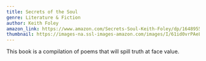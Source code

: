 ```yaml
---
title: Secrets of the Soul
genre: Literature & Fiction
author: Keith Foley 
amazon_link: https://www.amazon.com/Secrets-Soul-Keith-Foley/dp/164895586X/ref=tmm_pap_swatch_0?_encoding=UTF8&qid=1642919402&sr=8-1
thumbnail: https://images-na.ssl-images-amazon.com/images/I/61id0vrPAeL.jpg
---
```

This book is a compilation of poems that will spill truth at face value.